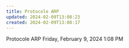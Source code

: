 ```yaml
---
title: Protocole ARP
updated: 2024-02-09T13:08:23
created: 2024-02-09T13:08:17
---
```


Protocole ARP
Friday, February 9, 2024
1:08 PM
